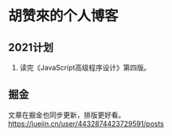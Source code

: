 # 胡赞來的个人博客

## 2021计划
1. 读完《JavaScript高级程序设计》第四版。

## 掘金
文章在掘金也同步更新，排版更好看。
https://juejin.cn/user/4432874423729591/posts
